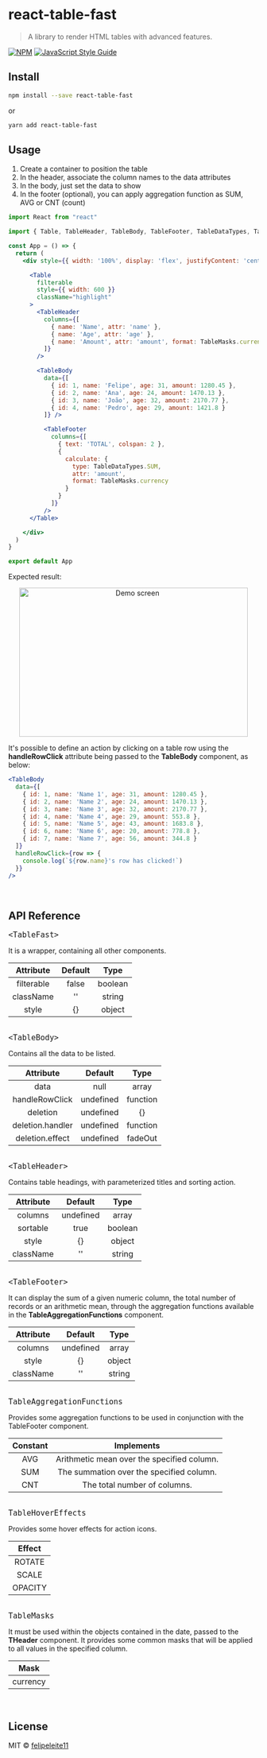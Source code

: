# react-table-fast

> A library to render HTML tables with advanced features.

[![NPM](https://img.shields.io/npm/v/react-table-fast.svg)](https://www.npmjs.com/package/react-table-fast) [![JavaScript Style Guide](https://img.shields.io/badge/code_style-standard-brightgreen.svg)](https://standardjs.com)

## Install

```bash
npm install --save react-table-fast
```
or
```bash
yarn add react-table-fast
```

## Usage

1. Create a container to position the table
2. In the header, associate the column names to the data attributes
3. In the body, just set the data to show
4. In the footer (optional), you can apply aggregation function as SUM, AVG or CNT (count)

```jsx
import React from "react"

import { Table, TableHeader, TableBody, TableFooter, TableDataTypes, TableMasks } from "react-table-fast"

const App = () => {
  return (
    <div style={{ width: '100%', display: 'flex', justifyContent: 'center', alignItems: 'center' }}>

      <Table
        filterable
        style={{ width: 600 }}
        className="highlight"
      >
        <TableHeader
          columns={[
            { name: 'Name', attr: 'name' },
            { name: 'Age', attr: 'age' },
            { name: 'Amount', attr: 'amount', format: TableMasks.currency }
          ]}
        />

        <TableBody
          data={[
            { id: 1, name: 'Felipe', age: 31, amount: 1280.45 },
            { id: 2, name: 'Ana', age: 24, amount: 1470.13 },
            { id: 3, name: 'João', age: 32, amount: 2170.77 },
            { id: 4, name: 'Pedro', age: 29, amount: 1421.8 }
          ]} />

          <TableFooter
            columns={[
              { text: 'TOTAL', colspan: 2 },
              {
                calculate: {
                  type: TableDataTypes.SUM,
                  attr: 'amount',
                  format: TableMasks.currency
                }
              }
            ]}
          />
      </Table>

    </div>
  )
}

export default App
```

Expected result:

<p align="center">
	<img src="https://user-images.githubusercontent.com/54327441/104172845-a96b5f80-53e3-11eb-89f5-33d0ebb59c58.gif" height="300" width="460" alt="Demo screen" />
</p>

It's possible to define an action by clicking on a table row using the **handleRowClick** attribute being passed to the **TableBody** component, as below:

```jsx
<TableBody
  data={[
    { id: 1, name: 'Name 1', age: 31, amount: 1280.45 },
    { id: 2, name: 'Name 2', age: 24, amount: 1470.13 },
    { id: 3, name: 'Name 3', age: 32, amount: 2170.77 },
    { id: 4, name: 'Name 4', age: 29, amount: 553.8 },
    { id: 5, name: 'Name 5', age: 43, amount: 1683.8 },
    { id: 6, name: 'Name 6', age: 20, amount: 778.8 },
    { id: 7, name: 'Name 7', age: 56, amount: 344.8 }
  ]}
  handleRowClick={row => {
    console.log(`${row.name}'s row has clicked!`)
  }}
/>
```
<br/>

## API Reference

<font size="4">`<TableFast>`</font>

It is a wrapper, containing all other components.

|  Attribute 	| Default 	|   Type  	|
|:----------:	|:-------:	|:-------:	|
| filterable 	|  false  	| boolean 	|
|  className 	|    ''   	|  string 	|
|    style   	|    {}   	|  object 	|

<br/><font size="4">`<TableBody>`</font>

Contains all the data to be listed.

|     Attribute    	|  Default  	|   Type   	|
|:----------------:	|:---------:	|:--------:	|
| data             	|    null   	|   array  	|
| handleRowClick   	| undefined 	| function 	|
| deletion         	| undefined 	|    {}    	|
| deletion.handler 	| undefined 	| function 	|
| deletion.effect  	| undefined 	| fadeOut  	|

<br/><font size="4">`<TableHeader>`</font>

Contains table headings, with parameterized titles and sorting action.

| Attribute 	|  Default  	|   Type  	|
|:---------:	|:---------:	|:-------:	|
|  columns  	| undefined 	|  array  	|
|  sortable 	|    true   	| boolean 	|
|   style   	|     {}    	|  object 	|
| className 	|     ''    	|  string 	|

<br/><font size="4">`<TableFooter>`</font>

It can display the sum of a given numeric column, the total number of records or an arithmetic mean, through the aggregation functions available in the **TableAggregationFunctions** component.

| Attribute 	|  Default  	|  Type  	|
|:---------:	|:---------:	|:------:	|
|  columns  	| undefined 	|  array 	|
|   style   	|     {}    	| object 	|
| className 	|     ''    	| string 	|

<br/><font size="4">`TableAggregationFunctions`</font>

Provides some aggregation functions to be used in conjunction with the TableFooter component.

| Constant 	|                 Implements                 	|
|:--------:	|:------------------------------------------:	|
|    AVG   	| Arithmetic mean over the specified column. 	|
|    SUM   	| The summation over the specified column.   	|
|    CNT   	| The total number of columns.               	|

<br/><font size="4">`TableHoverEffects`</font>

Provides some hover effects for action icons.

|  Effect 	|
|:-------:	|
|  ROTATE 	|
|  SCALE  	|
| OPACITY 	|

<br/><font size="4">`TableMasks`</font>

It must be used within the objects contained in the date, passed to the **THeader** component. It provides some common masks that will be applied to all values in the specified column.

|  Mask   	|
|:-------:	|
| currency 	|

<br/>

## License

MIT © [felipeleite11](https://github.com/felipeleite11)
